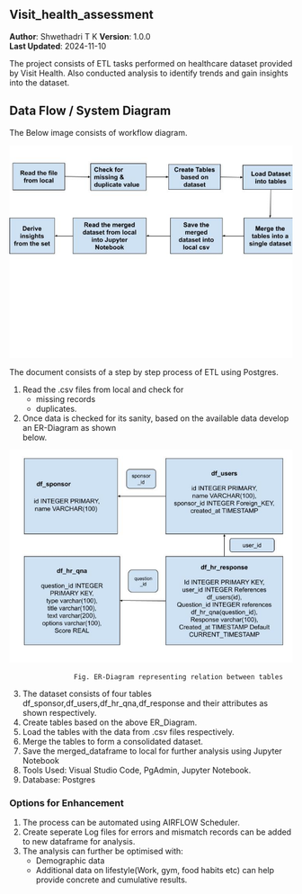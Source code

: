 ## Visit_health_assessment

**Author**: Shwethadri T K
**Version**: 1.0.0  
**Last Updated**: 2024-11-10

The project consists of ETL tasks performed on healthcare dataset provided by Visit Health. Also conducted analysis to identify trends and gain insights into the dataset.

## Data Flow / System  Diagram

The Below image consists of workflow diagram.

![Data Flow/Logical Diagram](WorkFlow_Log.jpg)

The document consists of a step by step process of ETL using Postgres.

1. Read the .csv files from local and check for
    * missing records
    * duplicates.
2. Once data is checked for its sanity, based on the available data develop an ER-Diagram as shown  
   below.  

![ER-Diagram](ER-diagram.jpg)

                    Fig. ER-Diagram representing relation between tables

3. The dataset consists of four tables df_sponsor,df_users,df_hr_qna,df_response and their attributes
   as shown respectively.
4. Create tables based on the above ER_Diagram.
5. Load the tables with the data from .csv files respectively.
6. Merge the tables to form a consolidated dataset.
7. Save the merged_dataframe to local for further analysis using Jupyter Notebook
8. Tools Used: Visual Studio Code, PgAdmin, Jupyter Notebook.
9. Database: Postgres


### Options for Enhancement

1. The process can be automated using AIRFLOW Scheduler.
2. Create seperate Log files for errors and mismatch records can be added to new dataframe for 
   analysis.
3. The analysis can further be optimised with:
    * Demographic data 
    * Additional data on lifestyle(Work, gym, food habits etc) can help provide concrete and 
      cumulative results.

